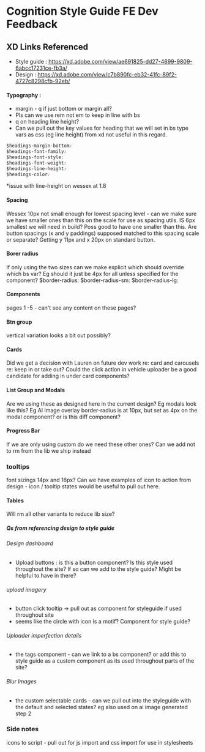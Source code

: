 # Cognition Style Guide FE Dev Feedback


## XD Links Referenced
- Style guide :  https://xd.adobe.com/view/ae691825-dd27-4699-9809-6abcc17231ce-fb3a/
- Design : https://xd.adobe.com/view/c7b890fc-eb32-41fc-89f2-4727c8298cfb-92eb/


#### Typography :
- margin - q if just bottom or margin all?
- Pls can we use rem not em to keep in line with bs
- q on heading line height?
- Can we pull out the key values for heading that we will set in bs type vars as css (eg line height) from xd not useful in this regard.

```css
$headings-margin-bottom:
$headings-font-family:
$headings-font-style:
$headings-font-weight:
$headings-line-height:
$headings-color:
```

*issue with line-height on wessex at 1.8

#### Spacing
Wessex 10px not small enough for lowest spacing level - can we make sure we have smaller ones than this on the scale for use as spacing utils. IS 6px smallest we will need in build? Poss good to have one smaller than this.
Are button spacings (x and y paddings) supposed matched to this spacing scale or separate? Getting y 11px and x 20px on standard button.

#### Borer radius
If only using the two sizes can we make explicit which should override which bs var? Eg should it just be 4px for all unless specified for the component?
$border-radius:
$border-radius-sm:
$border-radius-lg:

#### Components
pages 1 -5 - can't see any content on these pages?

#### Btn group
vertical variation looks a bit out possibly?

#### Cards
Did we get a decision with Lauren on future dev work re: card and carousels re: keep in or take out?
Could the click action in vehicle uploader be a good candidate for adding in under card components?

#### List Group and Modals
Are we using these as designed here in the current design? Eg modals look like this?
Eg AI image overlay border-radius is at 10px, but set as 4px on the modal component? or is this diff component?

#### Progress Bar
If we are only using custom do we need these other ones?
Can we add not to rm from the lib we ship instead

### tooltips
font sizings 14px and 16px?
Can we have examples of icon to action from design - icon / tooltip states would be useful to pull out here.

#### Tables
Will rm all other variants to reduce lib size?

##### Qs from referencing design to style guide

###### Design dashboard
- Upload buttons : is this a button component? Is this style used throughout the site? If so can we add to the style guide? Might be helpful to have in there?

###### upload imagery
- button click tooltip -> pull out as component for styleguide if used throughout site
- seems like the circle with icon is a motif? Component for style guide?

###### Uploader imperfection details
- the tags component - can we link to a bs component? or add this to style guide as a custom component as its used throughout parts of the site?

###### Blur Images
- the custom selectable cards - can we pull out into the styleguide with the default and selected states? eg also used on ai image generated step 2

### Side notes
icons to script - pull out for js import and css import for use in stylesheets

